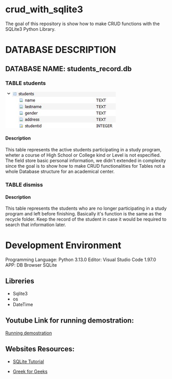# crud_with_sqlite3
The goal of this repository is show how to make CRUD functions with the SQLite3 Python Library. 

# DATABASE DESCRIPTION
## DATABASE NAME: students_record.db

### TABLE students
![Student Table.](./images/students_table.jpg)

#### Description
This table represents the active students participating in a study program, wheter a course of High School or College kind or Level is not especified.
The field store basic personal information, we didn't extended in complexity since the goal is to show how to make CRUD functionalities for Tables not a
whole Database structure for an academical center.

### TABLE dismiss
#### Description
This table represents the students who are no longer participating in a study program and left before finishing. Basically it's function is the same as the
recycle folder. Keep the record of the student in case it would be required to search that information later.

# Development Environment

Programming Language: Python 3.13.0
Editor: Visual Studio Code 1.97.0
APP: DB Browser SQLite
## Libreries

- Sqlite3
- os
- DateTime

## Youtube Link for running demostration:
[Running demostration](https://youtu.be/T6FDAQDDhq0)

## Websites Resources:
* [SQLite Tutorial](https://www.sqlitetutorial.net/sqlite-date/)

* [Greek for Geeks](https://matplotlib.org/stable/gallery/lines_bars_and_markers/categorical_variables.html)
